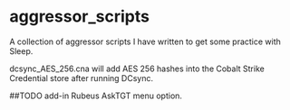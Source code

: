 # aggressor_scripts

A collection of aggressor scripts I have written to get some practice with Sleep.   

dcsync_AES_256.cna will add AES 256 hashes into the Cobalt Strike Credential store after running DCsync.

##TODO
add-in Rubeus AskTGT menu option. 


